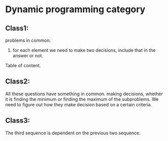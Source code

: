 # Dynamic programming category

## Class1:
problems in common:
1. for each element we need to make two decisions, include that in the answer or not.

Table of content.

## Class2:
All these questions have something in common. making decisions, whether it is finding the minimum or finding the maximum of the subproblems. We need to figure out how they make decision based on a certain criteria.

## Class3:
The third sequence is dependent on the previous two sequence.
